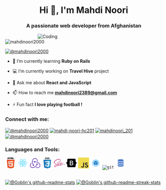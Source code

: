 <h1 align="center">Hi 👋, I'm Mahdi Noori</h1>
<h3 align="center">A passionate web developer from Afghanistan</h3>
<img align="right" alt="Coding" width="400" src="https://camo.githubusercontent.com/5ddf73ad3a205111cf8c686f687fc216c2946a75005718c8da5b837ad9de78c9/68747470733a2f2f7468756d62732e6766796361742e636f6d2f4576696c4e657874446576696c666973682d736d616c6c2e676966">
<p align="left"> <img src="https://komarev.com/ghpvc/?username=mahdino ori2000&label=Profile%20views&color=0e75b6&style=flat" alt="mahdinoori2000" /> </p>
                    
<p align="left"> <a href="https://twitter.com/@mahdinoori2000" target="blank"><img src="https://img.shields.io/twitter/follow/mahdinoori2000?logo=twitter&style=for-the-badge" alt="@mahdinoori2000" /></a> </p>      
                             
- 🌱 I’m currently learning **Ruby on Rails**         
        
- 💻 I’m currently working on **Travel Hive** project  

- 💬 Ask me about **React and JavaScript**

- 📫 How to reach me **mahdinoori2389@gmail.com**
 
- ⚡ Fun fact **I love playing football !**

<h3 align="left">Connect with me:</h3>
<p align="left">
<a href="https://twitter.com/@mahdinoori2000" target="_blank"><img align="center" src="https://raw.githubusercontent.com/rahuldkjain/github-profile-readme-generator/master/src/images/icons/Social/twitter.svg" alt="@mahdinoori2000" height="30" width="40" /></a>
<a href="https://linkedin.com/in/mahdi-noori-hc201" target="_blank"><img align="center" src="https://raw.githubusercontent.com/rahuldkjain/github-profile-readme-generator/master/src/images/icons/Social/linked-in-alt.svg" alt="mahdi-noori-hc201" height="30" width="40" /></a>
<a href="https://instagram.com/mahdinoori_201" target="_blank"><img align="center" src="https://raw.githubusercontent.com/rahuldkjain/github-profile-readme-generator/master/src/images/icons/Social/instagram.svg" alt="mahdinoori_201" height="30" width="40" /></a>
<a href="https://www.hackerrank.com/profile/mahdinoori23" target="_blank"><img align="center" src="https://raw.githubusercontent.com/rahuldkjain/github-profile-readme-generator/master/src/images/icons/Social/hackerrank.svg" alt="@mahdinoori2000" height="30" width="40" /></a>
</p>

<h3 align="left">Languages and Tools:</h3>
<div>
    <code><img height="35" src="https://raw.githubusercontent.com/github/explore/80688e429a7d4ef2fca1e82350fe8e3517d3494d/topics/html/html.png"></code>
    <code><img height="35" src="https://raw.githubusercontent.com/github/explore/80688e429a7d4ef2fca1e82350fe8e3517d3494d/topics/react/react.png"></code>
    <code><img height="35" src="https://raw.githubusercontent.com/github/explore/80688e429a7d4ef2fca1e82350fe8e3517d3494d/topics/redux/redux.png"></code>
    <code><img height="35" src="https://raw.githubusercontent.com/github/explore/80688e429a7d4ef2fca1e82350fe8e3517d3494d/topics/css/css.png"></code>
    <code><img height="35" src="https://raw.githubusercontent.com/github/explore/80688e429a7d4ef2fca1e82350fe8e3517d3494d/topics/sass/sass.png"></code>
    <code><img height="35" src="https://raw.githubusercontent.com/devicons/devicon/master/icons/bootstrap/bootstrap-plain.svg" alt="bootstrap"></code>
    <code><img height="35" src="https://raw.githubusercontent.com/github/explore/80688e429a7d4ef2fca1e82350fe8e3517d3494d/topics/javascript/javascript.png"></code>
    <code><img height="35" src="https://raw.githubusercontent.com/github/explore/80688e429a7d4ef2fca1e82350fe8e3517d3494d/topics/webpack/webpack.png"></code>
    <code><img title="Git" alt="git" width="30px" src="https://cdn.jsdelivr.net/gh/devicons/devicon/icons/git/git-original.svg"></code>
    <code><img height="35" src="https://raw.githubusercontent.com/github/explore/80688e429a7d4ef2fca1e82350fe8e3517d3494d/topics/sql/sql.png"></code>
   
</div>

</br>
<p align="center">

<a href="https://github.com/mahdinoori2000?tab=repositories"><img src="https://github-readme-stats-one-bice.vercel.app/api?username=mahdinoori2000&theme=gotham&show_icons=true&count_private=true&hide_border=true&role=OWNER,ORGANIZATION_MEMBER,COLLABORATOR"  width="48%" alt="@Goblin's github-readme-stats"/></a>
<a href="https://github.com/mahdinoori2000?tab=stars"><img src="https://github-readme-streak-stats.herokuapp.com?user=mahdinoori2000&theme=gotham&hide_border=true&date_format=M%20j%5B%2C%20Y%5D"  width="48%" alt="@Goblin's github-readme-streak-stats"/></a>

</p>


